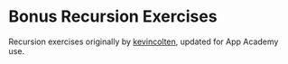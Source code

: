 # Bonus Recursion Exercises

Recursion exercises originally by [kevincolten](https://github.com/kevincolten), updated for App Academy use.
